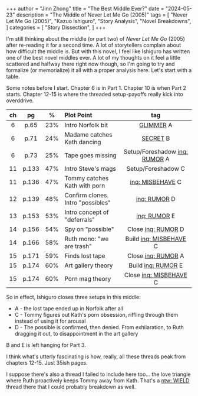 +++
author = "Jinn Zhong"
title = "The Best Middle Ever?"
date = "2024-05-23"
description = "The Middle of Never Let Me Go (2005)"
tags = [
    "Never Let Me Go (2005)",
    "Kazuo Ishiguro",
    "Story Analysis",
    "Novel Breakdowns",
]
categories = [
    "Story Dissection",
]
+++

I'm still thinking about the middle (or part two) of _Never Let Me Go_ (2005) after re-reading it for a second time. A lot of storytellers complain about how difficult the middle is. But with this novel, I feel like Ishiguro has written one of the best novel middles ever. A lot of my thoughts on it feel a little scattered and halfway there right now though, so I'm going to try and formalize (or memorialize) it all with a proper analysis here. Let's start with a table.

Some notes before I start. Chapter 6 is in Part 1. Chapter 10 is when Part 2 starts. Chapter 12-15 is where the threaded setup-payoffs really kick into overddrive.

|ch|pg|%| Plot Point | tag |
|:---:|:---:|:---:|:---|:---:|
|6|p.65|23%| Intro Norfolk bit | [GLIMMER](https://journal.jinnzhong.com/tags/dsr-glimmer/) A |
|6|p.71|24%| Madame catches Kath dancing | [SECRET](https://journal.jinnzhong.com/tags/dsr-secret/) B |
|6|p.73|25%| Tape goes missing | Setup/Foreshadow [inq: RUMOR](https://journal.jinnzhong.com/tags/inq-rumor/) A |
|11|p.133|47%| Intro Steve's mags | Setup/Foreshadow C |
|11|p.136|47%| Tommy catches Kath with porn | [inq: MISBEHAVE](https://journal.jinnzhong.com/tags/inq-misbehave/) C |
|12|p.139|48%| Confirm clones. Intro "possibles" | [inq: RUMOR](https://journal.jinnzhong.com/tags/inq-rumor/) D |
|13|p.153|53%| Intro concept of "deferrals" | [inq: RUMOR](https://journal.jinnzhong.com/tags/inq-rumor/) E |
|14|p.156|54%| Spy on "possible" | Close [inq: RUMOR](https://journal.jinnzhong.com/tags/inq-rumor/) D |
|14|p.166|58%| Ruth mono: "we are trash" | Build [inq: MISBEHAVE](https://journal.jinnzhong.com/tags/inq-misbehave/) C |
|15|p.171|59%| Finds lost tape | Close [inq: RUMOR](https://journal.jinnzhong.com/tags/inq-rumor/) A | 
|15|p.174|60%| Art gallery theory | Build [inq: RUMOR](https://journal.jinnzhong.com/tags/inq-rumor/) E |
|15|p.174|60%| Porn mag theory | Close [inq: MISBEHAVE](https://journal.jinnzhong.com/tags/inq-misbehave/) C |

So in effect, Ishiguro closes three setups in this middle: 
* A - the lost tape ended up in Norfolk after all
* C - Tommy figures out Kath's porn obsession, riffling through them instead of using it for arousal
* D - The possible is confirmed, then denied. From exhilaration, to Ruth dragging it out, to disappointment in the art gallery

B and E is left hanging for Part 3.

I think what's utterly fascinating is how, really, all these threads peak from chapters 12-15. Just 35ish pages.

I suppose there's also a thread I failed to include here too... the love triangle where Ruth proactively keeps Tommy away from Kath. That's a [ntw: WIELD](https://journal.jinnzhong.com/tags/ntw-wield/) thread there that I could probably breakdown as well.


